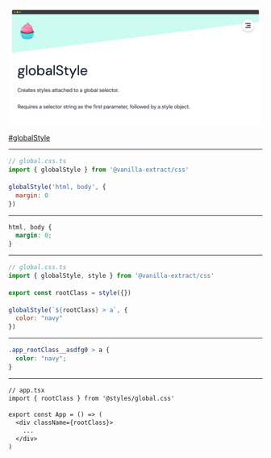 <img src="/assets/ve-globalstyle.png" style="maxHeight: 75%;" />

[#globalStyle](https://vanilla-extract.style/documentation/global-api/global-style/)

<!-- 
Fortunately, vanilla-extract doesn't completely leave you hanging. If you really need to do something, you can use this globalStyle function.

This creates styles attached to a global selector.
 -->

---

```js
// global.css.ts
import { globalStyle } from '@vanilla-extract/css'

globalStyle('html, body', {
  margin: 0
})
```

<!-- To use it you just import the globalStyle function from vanilla-extract, supply the selector you want to target at the first param, and then your representative style object -->

---

```css
html, body {
  margin: 0;
}
```

<!-- So the output of that would be this CSS, this is super great for your global css reset -->

---

```js {all|2|4|6-8}
// global.css.ts
import { globalStyle, style } from '@vanilla-extract/css'

export const rootClass = style({})

globalStyle(`${rootClass} > a`, {
  color: "navy"
})
```

<!-- 
This is a little more complex use case.

click

We also import the style function in addition to the globalStyle function

click

It just takes some representative CSS object and returns a class, so we can supply no CSS and still get ourselves a class.

click

We can then use that generated class in our global style selector
-->

---

```css
.app_rootClass__asdfg0 > a {
  color: "navy";
}
```

<!-- 
So the output of that globalStyle would be this CSS that applies a navy color to any link that is a child of our rootClass -->

---

```tsx {all|2|5|all}
// app.tsx
import { rootClass } from '@styles/global.css'

export const App = () => (
  <div className={rootClass}>
    ...
  </div>
)
```

<!--
Then I can go over to my app.tsx parent component

click

I can import that root class into my component

click

I can then apply it to some element

click

And all links that are a child of that element will be navy. Since this is the root of my app, all links everywhere will be navy.

You can follow this pattern in any component to globally target child nodes just within that component
 -->